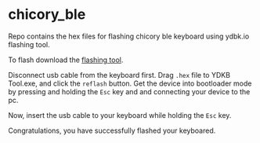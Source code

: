 # chicory_ble

Repo contains the hex files for flashing chicory ble keyboard using ydbk.io flashing tool.

To flash download the [flashing tool](https://ydkb.io/YDKBs-reflash.zip).


Disconnect usb cable from the keyboard first. 
Drag `.hex` file to YDKB Tool.exe, and click the `reflash` button.
Get the device into bootloader mode by pressing and holding the `Esc` key and and connecting your device to the pc.

Now, insert the usb cable to your keyboard while holding the `Esc` key.

Congratulations, you have successfully flashed your keyboared.
